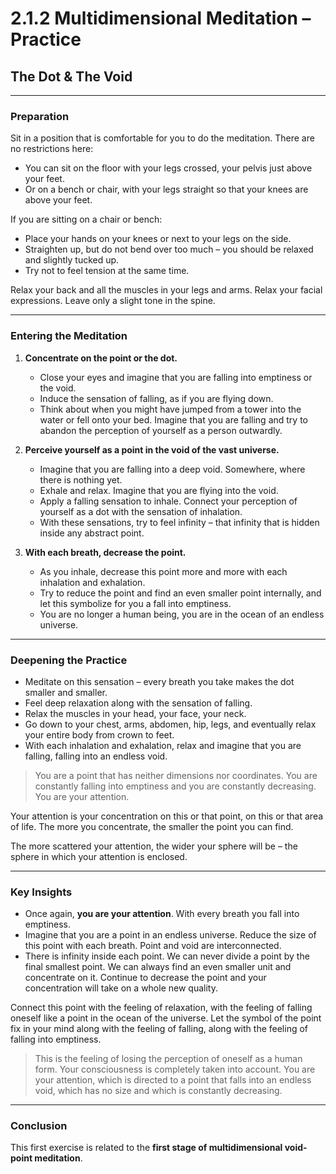 # 2.1.2 Multidimensional Meditation – Practice

## The Dot & The Void

---

### Preparation

Sit in a position that is comfortable for you to do the meditation. There are no restrictions here:
- You can sit on the floor with your legs crossed, your pelvis just above your feet.
- Or on a bench or chair, with your legs straight so that your knees are above your feet.

If you are sitting on a chair or bench:
- Place your hands on your knees or next to your legs on the side.
- Straighten up, but do not bend over too much – you should be relaxed and slightly tucked up.
- Try not to feel tension at the same time.

Relax your back and all the muscles in your legs and arms. Relax your facial expressions. Leave only a slight tone in the spine.

---

### Entering the Meditation

1. **Concentrate on the point or the dot.**
   - Close your eyes and imagine that you are falling into emptiness or the void.
   - Induce the sensation of falling, as if you are flying down.
   - Think about when you might have jumped from a tower into the water or fell onto your bed. Imagine that you are falling and try to abandon the perception of yourself as a person outwardly.

2. **Perceive yourself as a point in the void of the vast universe.**
   - Imagine that you are falling into a deep void. Somewhere, where there is nothing yet.
   - Exhale and relax. Imagine that you are flying into the void.
   - Apply a falling sensation to inhale. Connect your perception of yourself as a dot with the sensation of inhalation.
   - With these sensations, try to feel infinity – that infinity that is hidden inside any abstract point.

3. **With each breath, decrease the point.**
   - As you inhale, decrease this point more and more with each inhalation and exhalation.
   - Try to reduce the point and find an even smaller point internally, and let this symbolize for you a fall into emptiness.
   - You are no longer a human being, you are in the ocean of an endless universe.

---

### Deepening the Practice

- Meditate on this sensation – every breath you take makes the dot smaller and smaller.
- Feel deep relaxation along with the sensation of falling.
- Relax the muscles in your head, your face, your neck.
- Go down to your chest, arms, abdomen, hip, legs, and eventually relax your entire body from crown to feet.
- With each inhalation and exhalation, relax and imagine that you are falling, falling into an endless void.

> You are a point that has neither dimensions nor coordinates. You are constantly falling into emptiness and you are constantly decreasing. You are your attention.

Your attention is your concentration on this or that point, on this or that area of life. The more you concentrate, the smaller the point you can find.

The more scattered your attention, the wider your sphere will be – the sphere in which your attention is enclosed.

---

### Key Insights

- Once again, **you are your attention**. With every breath you fall into emptiness.
- Imagine that you are a point in an endless universe. Reduce the size of this point with each breath. Point and void are interconnected.
- There is infinity inside each point. We can never divide a point by the final smallest point. We can always find an even smaller unit and concentrate on it. Continue to decrease the point and your concentration will take on a whole new quality.

Connect this point with the feeling of relaxation, with the feeling of falling oneself like a point in the ocean of the universe. Let the symbol of the point fix in your mind along with the feeling of falling, along with the feeling of falling into emptiness.

> This is the feeling of losing the perception of oneself as a human form. Your consciousness is completely taken into account. You are your attention, which is directed to a point that falls into an endless void, which has no size and which is constantly decreasing.

---

### Conclusion

This first exercise is related to the **first stage of multidimensional void-point meditation**.

